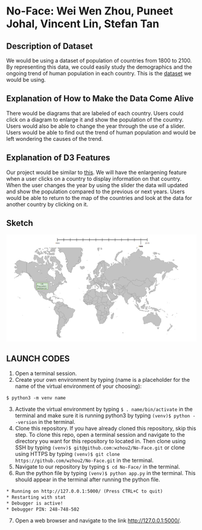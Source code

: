 # No-Face: Wei Wen Zhou, Puneet Johal, Vincent Lin, Stefan Tan

## Description of Dataset
We would be using a dataset of population of countries from 1800 to 2100. By representing this data, we could easily study the demographics and the ongoing trend of human population in each country. This is the [dataset](https://docs.google.com/spreadsheets/d/18Ep3s1S0cvlT1ovQG9KdipLEoQ1Ktz5LtTTQpDcWbX0/edit?fbclid=IwAR2jyskV6_9ngphh320K3Q0MtmshKmaupYqNLCYaBI4gf2LMHA1T1x1u8u8#gid=1863690772) we would be using.

## Explanation of How to Make the Data Come Alive
There would be diagrams that are labeled of each country. Users could click on a diagram to enlarge it and show the population of the country. Users would also be able to change the year through the use of a slider. Users would be able to find out the trend of human population and would be left wondering the causes of the trend.

## Explanation of D3 Features
Our project would be similar to [this](https://bl.ocks.org/mbostock/2206590). We will have the enlargening feature when a user clicks on a country to display information on that country. When the user changes the year by using the slider the data will updated and show the population compared to the previous or next years. Users would be able to return to the map of the countries and look at the data for another country by clicking on it.  

## Sketch
![sketch](sketch.png)

## LAUNCH CODES
1. Open a terminal session.
2. Create your own environment by typing (name is a placeholder for the name of the virtual environment of your choosing):
```
$ python3 -m venv name
```
3. Activate the virtual environment by typing ```$ . name/bin/activate``` in the terminal and make sure it is running python3 by typing ```(venv)$ python --version``` in the terminal.
4. Clone this repository. If you have already cloned this repository, skip this step. To clone this repo, open a terminal session and navigate to the directory you want for this repository to located in. Then clone using SSH by typing ```(venv)$ git@github.com:wzhou2/No-Face.git``` or clone using HTTPS by typing ```(venv)$ git clone https://github.com/wzhou2/No-Face.git``` in the terminal.
5. Navigate to our repository by typing ```$ cd No-Face/``` in the terminal.
6. Run the python file by typing ```(venv)$ python app.py``` in the terminal. This should appear in the terminal after running the python file.   
```
* Running on http://127.0.0.1:5000/ (Press CTRL+C to quit)
* Restarting with stat
* Debugger is active!
* Debugger PIN: 248-748-502
```
7. Open a web browser and navigate to the link http://127.0.0.1:5000/.
